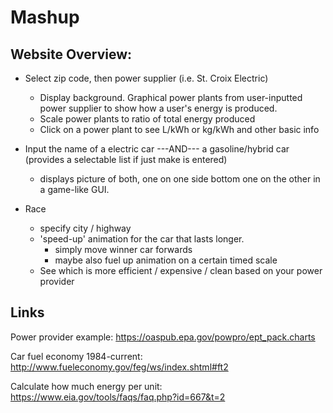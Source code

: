 # Mashup


## Website Overview:
  
  - Select zip code, then power supplier (i.e. St. Croix Electric)
    - Display background. Graphical power plants from user-inputted power supplier to show how a user's energy is produced.
    - Scale power plants to ratio of total energy produced
    - Click on a power plant to see L/kWh or kg/kWh and other basic info
  
  - Input the name of a electric car ---AND--- a gasoline/hybrid car (provides a selectable list if just make is entered)
    - displays picture of both, one on one side bottom one on the other in a game-like GUI.
    
  - Race
    - specify city / highway
    - 'speed-up' animation for the car that lasts longer.
      - simply move winner car forwards
      - maybe also fuel up animation on a certain timed scale
    - See which is more efficient / expensive / clean based on your power provider
  
  
  
  


## Links

Power provider example:
https://oaspub.epa.gov/powpro/ept_pack.charts

Car fuel economy 1984-current:
http://www.fueleconomy.gov/feg/ws/index.shtml#ft2

Calculate how much energy per unit:
https://www.eia.gov/tools/faqs/faq.php?id=667&t=2
